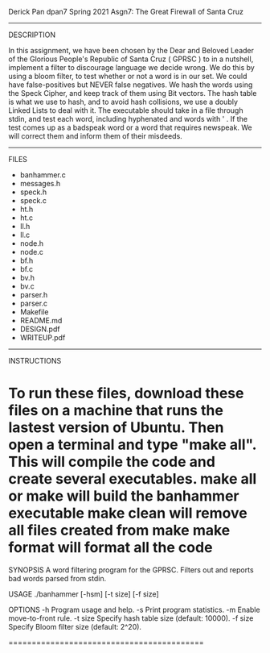Derick Pan
dpan7
Spring 2021
Asgn7: The Great Firewall of Santa Cruz

---------------------------------------------
DESCRIPTION

In this assignment, we have been chosen by the Dear and Beloved Leader
of the Glorious People's Republic of Santa Cruz ( GPRSC ) to in a nutshell, 
implement a filter to discourage language we decide wrong. We do this by using
a bloom filter, to test whether or not a word is in our set. We could have 
false-positives but NEVER false negatives. We hash the words using the Speck Cipher,
and keep track of them using Bit vectors. The hash table is what we use to hash, 
and to avoid hash collisions, we use a doubly Linked Lists to deal with it.
The executable should take in a file through stdin, and test each word, including
hyphenated and words with ' . If the test comes up as a badspeak word or a word that
requires newspeak. We will correct them and inform them of their misdeeds.

-----------------------------------------------------
FILES

- banhammer.c
- messages.h
- speck.h
- speck.c
- ht.h
- ht.c 
- ll.h
- ll.c
- node.h
- node.c
- bf.h
- bf.c 
- bv.h
- bv.c
- parser.h
- parser.c
- Makefile
- README.md
- DESIGN.pdf
- WRITEUP.pdf

----------------------------------------------------
INSTRUCTIONS

To run these files, download these files on a machine that runs the lastest
version of Ubuntu. Then open a terminal and type "make all". This will compile 
the code and create several executables.
make all or make will build the banhammer executable
make clean will remove all files created from make
make format will format all the code
=========================================

SYNOPSIS
  A word filtering program for the GPRSC.
  Filters out and reports bad words parsed from stdin.

USAGE
  ./banhammer [-hsm] [-t size] [-f size]

OPTIONS
  -h           Program usage and help.
  -s           Print program statistics.
  -m           Enable move-to-front rule.
  -t size      Specify hash table size (default: 10000).
  -f size      Specify Bloom filter size (default: 2^20).

==========================================


